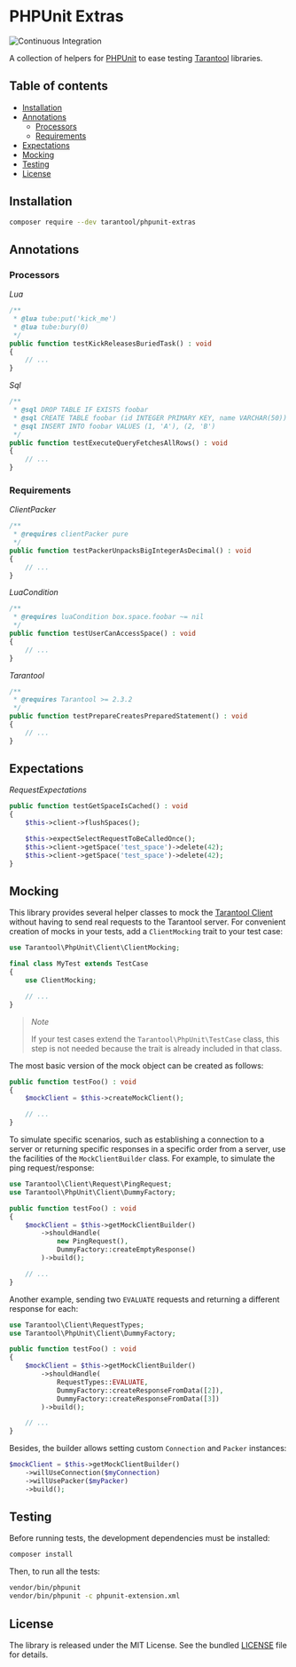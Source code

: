# PHPUnit Extras

![Continuous Integration](https://github.com/tarantool-php/phpunit-extras/workflows/Continuous%20Integration/badge.svg)

A collection of helpers for [PHPUnit](https://phpunit.de/) to ease testing [Tarantool](https://www.tarantool.io/en/developers/) libraries.


## Table of contents

 * [Installation](#installation)
 * [Annotations](#annotations)
   * [Processors](#processors)
   * [Requirements](#requirements)
 * [Expectations](#expectations)
 * [Mocking](#mocking)
 * [Testing](#testing)
 * [License](#license)


## Installation

```bash
composer require --dev tarantool/phpunit-extras
```


## Annotations

### Processors

*Lua*

```php
/**
 * @lua tube:put('kick_me')
 * @lua tube:bury(0)
 */
public function testKickReleasesBuriedTask() : void
{
    // ...
}
```

*Sql*

```php
/**
 * @sql DROP TABLE IF EXISTS foobar
 * @sql CREATE TABLE foobar (id INTEGER PRIMARY KEY, name VARCHAR(50))
 * @sql INSERT INTO foobar VALUES (1, 'A'), (2, 'B')
 */ 
public function testExecuteQueryFetchesAllRows() : void
{
    // ...
}
```


### Requirements

*ClientPacker*

```php
/**
 * @requires clientPacker pure 
 */
public function testPackerUnpacksBigIntegerAsDecimal() : void
{
    // ...
}
```

*LuaCondition*

```php
/**
 * @requires luaCondition box.space.foobar ~= nil 
 */
public function testUserCanAccessSpace() : void
{
    // ...
}
```

*Tarantool*

```php
/**
 * @requires Tarantool >= 2.3.2 
 */
public function testPrepareCreatesPreparedStatement() : void
{
    // ...
}
```


## Expectations

*RequestExpectations*

```php
public function testGetSpaceIsCached() : void
{
    $this->client->flushSpaces();

    $this->expectSelectRequestToBeCalledOnce();
    $this->client->getSpace('test_space')->delete(42);
    $this->client->getSpace('test_space')->delete(42);
}
```


## Mocking

This library provides several helper classes to mock the [Tarantool Client](https://github.com/tarantool-php/client)
without having to send real requests to the Tarantool server. For convenient creation of mocks in your tests, 
add a `ClientMocking` trait to your test case:

```php
use Tarantool\PhpUnit\Client\ClientMocking;

final class MyTest extends TestCase
{
    use ClientMocking;

    // ...
}
```

> *Note*
>
> If your test cases extend the `Tarantool\PhpUnit\TestCase` class, this step is not needed
> because the trait is already included in that class.

The most basic version of the mock object can be created as follows:

```php
public function testFoo() : void
{
    $mockClient = $this->createMockClient();

    // ...
}
```

To simulate specific scenarios, such as establishing a connection to a server
or returning specific responses in a specific order from a server, use the facilities
of the `MockClientBuilder` class. For example, to simulate the ping request/response:

```php
use Tarantool\Client\Request\PingRequest;
use Tarantool\PhpUnit\Client\DummyFactory;

public function testFoo() : void
{
    $mockClient = $this->getMockClientBuilder()
        ->shouldHandle(
            new PingRequest(),
            DummyFactory::createEmptyResponse()
        )->build();

    // ...
}
```

Another example, sending two `EVALUATE` requests and returning a different response for each:

```php
use Tarantool\Client\RequestTypes;
use Tarantool\PhpUnit\Client\DummyFactory;

public function testFoo() : void
{
    $mockClient = $this->getMockClientBuilder()
        ->shouldHandle(
            RequestTypes::EVALUATE,
            DummyFactory::createResponseFromData([2]),
            DummyFactory::createResponseFromData([3])
        )->build();

    // ...
}
```

Besides, the builder allows setting custom `Connection` and `Packer` instances:

```php
$mockClient = $this->getMockClientBuilder()
    ->willUseConnection($myConnection)
    ->willUsePacker($myPacker)
    ->build();
```

## Testing

Before running tests, the development dependencies must be installed:

```bash
composer install
```

Then, to run all the tests:

```bash
vendor/bin/phpunit
vendor/bin/phpunit -c phpunit-extension.xml
```


## License

The library is released under the MIT License. See the bundled [LICENSE](LICENSE) file for details.
